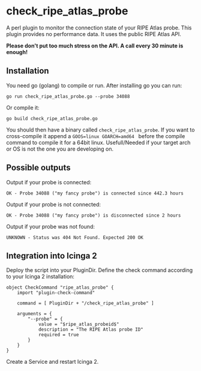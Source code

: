 # check_ripe_atlas_probe

A perl plugin to monitor the connection state of your RIPE Atlas probe. This plugin provides no performance data. It uses the public RIPE Atlas API.

**Please don't put too much stress on the API. A call every 30 minute is enough!**

## Installation

You need go (golang) to compile or run. After installing go you can run:

```
go run check_ripe_atlas_probe.go --probe 34088
```

Or compile it:

```
go build check_ripe_atlas_probe.go
```

You should then have a binary called `check_ripe_atlas_probe`. If you want to cross-compile it append a `GOOS=linux GOARCH=amd64 ` before the compile command to compile it for a 64bit linux. Usefull/Needed if your target arch or OS is not the one you are developing on.

## Possible outputs

Output if your probe is connected:
```
OK - Probe 34088 ("my fancy probe") is connected since 442.3 hours
```


Output if your probe is not connected:

```
OK - Probe 34088 ("my fancy probe") is disconnected since 2 hours
```

Output if your probe was not found:

```
UNKNOWN - Status was 404 Not Found. Expected 200 OK
```

## Integration into Icinga 2

Deploy the script into your PluginDir. Define the check command according to your Icinga 2 installation:

```
object CheckCommand "ripe_atlas_probe" {
    import "plugin-check-command"

    command = [ PluginDir + "/check_ripe_atlas_probe" ]

    arguments = {
        "--probe" = {
            value = "$ripe_atlas_probeid$"
            description = "The RIPE Atlas probe ID"
            required = true
        }
    }
}
```

Create a Service and restart Icinga 2.
